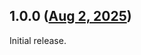 ## 1.0.0 ([Aug 2, 2025](https://github.com/ramensoftware/windhawk-mods/blob/fb3820028a4d97abf5bf64440eb7857c71bb1f7b/mods/legacy-power-flyout.wh.cpp))

Initial release.
